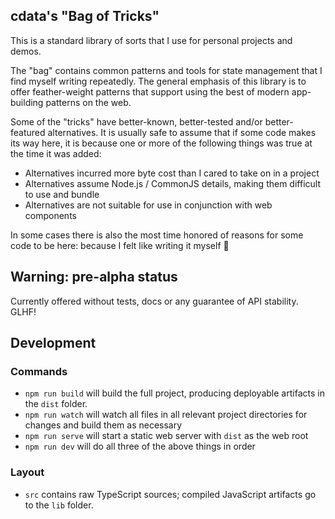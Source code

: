 ## cdata's "Bag of Tricks"

This is a standard library of sorts that I use for personal projects and demos.

The "bag" contains common patterns and tools for state management that I find
myself writing repeatedly. The general emphasis of this library is to offer
feather-weight patterns that support using the best of modern app-building
patterns on the web.

Some of the "tricks" have better-known, better-tested and/or better-featured
alternatives. It is usually safe to assume that if some code makes its way here,
it is because one or more of the following things was true at the time it was
added:

 - Alternatives incurred more byte cost than I cared to take on in a project
 - Alternatives assume Node.js / CommonJS details, making them difficult to
   use and bundle
 - Alternatives are not suitable for use in conjunction with web components

In some cases there is also the most time honored of reasons for some code to be
here: because I felt like writing it myself 🖖

## Warning: pre-alpha status

Currently offered without tests, docs or any guarantee of API stability. GLHF!

## Development

### Commands

 - `npm run build` will build the full project, producing deployable artifacts
   in the `dist` folder.
 - `npm run watch` will watch all files in all relevant project directories for
   changes and build them as necessary
 - `npm run serve` will start a static web server with `dist` as the web root
 - `npm run dev` will do all three of the above things in order

### Layout

 - `src` contains raw TypeScript sources; compiled JavaScript artifacts go to
   the `lib` folder.
